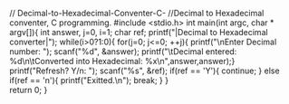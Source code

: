 // Decimal-to-Hexadecimal-Conventer-C-
//Decimal to Hexadecimal conventer, C programming.
#include <stdio.h>
int main(int argc, char * argv[]){
    int answer, j=0, i=1;
    char ref;
    printf("|Decimal to Hexadecimal converter|");
        while(i>0?1:0){
            for(j=0; j<=0; ++j){
            printf("\nEnter Decimal number: ");
            scanf("%d", &answer);
            printf("\tDecimal entered: %d\n\tConverted into Hexadecimal: %x\n",answer,answer);}
            printf("Refresh? Y/n: ");
            scanf("%s", &ref);
                if(ref == 'Y'){
                    continue;
                }
                else if(ref == 'n'){
                    printf("Exitted.\n");
                    break;
                }
            }   
    return 0;
}
